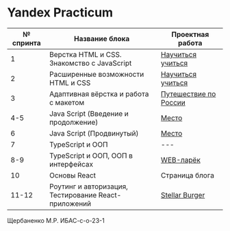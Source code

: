 # Yandex Practicum


| № cпринта | Название блока | Проектная работа |
|-------------|-------------|-------------|
| 1    | Верстка HTML и CSS. Знакомство с JavaScript    | [Научиться учиться](https://kk9ine.github.io/Yandex_Project_1/)    |
| 2    | Расширенные возможности HTML и CSS    | [Научиться учиться](https://kk9ine.github.io/Yandex_Project_2/)    |
| 3    | Адаптивная вёрстка и работа с макетом    | [Путешествие по России](https://kk9ine.github.io/Yandex_Project_3/)    |
| 4-5    | Java Script (Введение и продолжение)    | [Место](https://kk9ine.github.io/mesto-resume/)    |
| 6    | Java Script (Продвинутый)    | [Место](https://kk9ine.github.io/mesto-resume/)   |
| 7    | TypeScript и ООП    | ---    |
| 8-9    | TypeScript и ООП, ООП в интерфейсах    | [WEB-ларёк](https://clck.ru/3MQqEk)    |
| 10    | Основы React    | Страница блога   |
| 11-12    | Роутинг и авторизация, Тестирование React-приложений    | [Stellar Burger](https://clck.ru/3MQqF6)   |


Щербаненко М.Р. ИБАС-с-о-23-1

